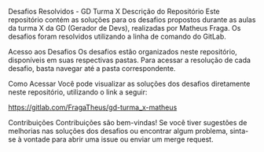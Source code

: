 Desafios Resolvidos - GD Turma X
Descrição do Repositório
Este repositório contém as soluções para os desafios propostos durante as aulas da turma X da GD (Gerador de Devs), realizadas por Matheus Fraga. Os desafios foram resolvidos utilizando a linha de comando do GitLab.

Acesso aos Desafios
Os desafios estão organizados neste repositório, disponíveis em suas respectivas pastas. Para acessar a resolução de cada desafio, basta navegar até a pasta correspondente.

Como Acessar
Você pode visualizar as soluções dos desafios diretamente neste repositório, utilizando o link a seguir:

https://gitlab.com/FragaTheus/gd-turma_x-matheus

Contribuições
Contribuições são bem-vindas! Se você tiver sugestões de melhorias nas soluções dos desafios ou encontrar algum problema, sinta-se à vontade para abrir uma issue ou enviar um merge request.
